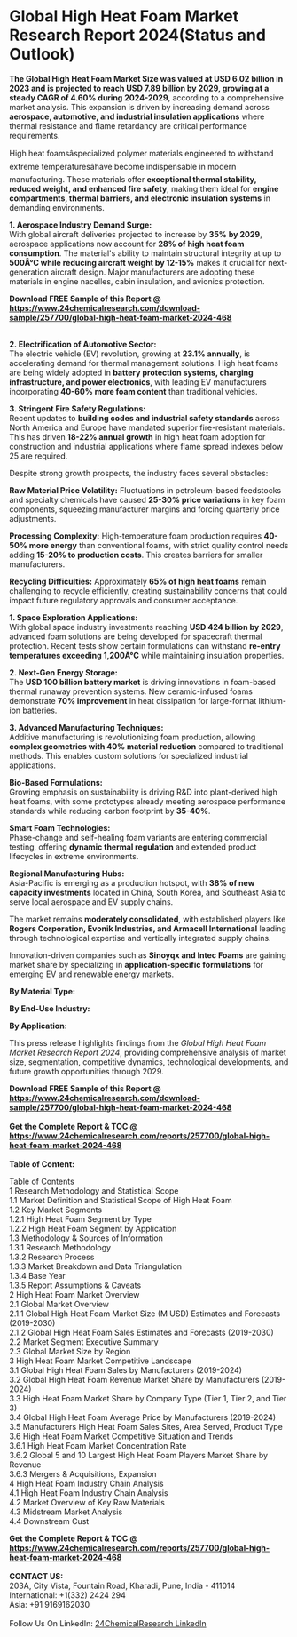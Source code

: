 <h1>Global High Heat Foam Market Research Report 2024(Status and Outlook)</h1><p><strong>The Global High Heat Foam Market Size was valued at USD 6.02 billion in 2023 and is projected to reach USD 7.89 billion by 2029, growing at a steady CAGR of 4.60% during 2024-2029</strong>, according to a comprehensive market analysis. This expansion is driven by increasing demand across <strong>aerospace, automotive, and industrial insulation applications</strong> where thermal resistance and flame retardancy are critical performance requirements.</p><p>High heat foamsâspecialized polymer materials engineered to withstand extreme temperaturesâhave become indispensable in modern manufacturing. These materials offer <strong>exceptional thermal stability, reduced weight, and enhanced fire safety</strong>, making them ideal for <strong>engine compartments, thermal barriers, and electronic insulation systems</strong> in demanding environments.</p><p><strong>1. Aerospace Industry Demand Surge:</strong><br>
With global aircraft deliveries projected to increase by <strong>35% by 2029</strong>, aerospace applications now account for <strong>28% of high heat foam consumption</strong>. The material's ability to maintain structural integrity at up to <strong>500Â°C while reducing aircraft weight by 12-15%</strong> makes it crucial for next-generation aircraft design. Major manufacturers are adopting these materials in engine nacelles, cabin insulation, and avionics protection.</p><div><b>Download FREE Sample of this Report @ 
            <a href="https://www.24chemicalresearch.com/download-sample/257700/global-high-heat-foam-market-2024-468">
            https://www.24chemicalresearch.com/download-sample/257700/global-high-heat-foam-market-2024-468</a></b></div><br><p><strong>2. Electrification of Automotive Sector:</strong><br>
The electric vehicle (EV) revolution, growing at <strong>23.1% annually</strong>, is accelerating demand for thermal management solutions. High heat foams are being widely adopted in <strong>battery protection systems, charging infrastructure, and power electronics</strong>, with leading EV manufacturers incorporating <strong>40-60% more foam content</strong> than traditional vehicles.</p><p><strong>3. Stringent Fire Safety Regulations:</strong><br>
Recent updates to <strong>building codes and industrial safety standards</strong> across North America and Europe have mandated superior fire-resistant materials. This has driven <strong>18-22% annual growth</strong> in high heat foam adoption for construction and industrial applications where flame spread indexes below 25 are required.</p><p>Despite strong growth prospects, the industry faces several obstacles:</p><p><strong>Raw Material Price Volatility:</strong> Fluctuations in petroleum-based feedstocks and specialty chemicals have caused <strong>25-30% price variations</strong> in key foam components, squeezing manufacturer margins and forcing quarterly price adjustments.</p><p><strong>Processing Complexity:</strong> High-temperature foam production requires <strong>40-50% more energy</strong> than conventional foams, with strict quality control needs adding <strong>15-20% to production costs</strong>. This creates barriers for smaller manufacturers.</p><p><strong>Recycling Difficulties:</strong> Approximately <strong>65% of high heat foams</strong> remain challenging to recycle efficiently, creating sustainability concerns that could impact future regulatory approvals and consumer acceptance.</p><p><strong>1. Space Exploration Applications:</strong><br>
With global space industry investments reaching <strong>USD 424 billion by 2029</strong>, advanced foam solutions are being developed for spacecraft thermal protection. Recent tests show certain formulations can withstand <strong>re-entry temperatures exceeding 1,200Â°C</strong> while maintaining insulation properties.</p><p><strong>2. Next-Gen Energy Storage:</strong><br>
The <strong>USD 100 billion battery market</strong> is driving innovations in foam-based thermal runaway prevention systems. New ceramic-infused foams demonstrate <strong>70% improvement</strong> in heat dissipation for large-format lithium-ion batteries.</p><p><strong>3. Advanced Manufacturing Techniques:</strong><br>
Additive manufacturing is revolutionizing foam production, allowing <strong>complex geometries with 40% material reduction</strong> compared to traditional methods. This enables custom solutions for specialized industrial applications.</p><p><strong>Bio-Based Formulations:</strong><br>
	Growing emphasis on sustainability is driving R&amp;D into plant-derived high heat foams, with some prototypes already meeting aerospace performance standards while reducing carbon footprint by <strong>35-40%</strong>.</p><p><strong>Smart Foam Technologies:</strong><br>
	Phase-change and self-healing foam variants are entering commercial testing, offering <strong>dynamic thermal regulation</strong> and extended product lifecycles in extreme environments.</p><p><strong>Regional Manufacturing Hubs:</strong><br>
	Asia-Pacific is emerging as a production hotspot, with <strong>38% of new capacity investments</strong> located in China, South Korea, and Southeast Asia to serve local aerospace and EV supply chains.</p><p>The market remains <strong>moderately consolidated</strong>, with established players like <strong>Rogers Corporation, Evonik Industries, and Armacell International</strong> leading through technological expertise and vertically integrated supply chains.</p><p>Innovation-driven companies such as <strong>Sinoyqx and Intec Foams</strong> are gaining market share by specializing in <strong>application-specific formulations</strong> for emerging EV and renewable energy markets.</p><p><strong>By Material Type:</strong></p><p><strong>By End-Use Industry:</strong></p><p><strong>By Application:</strong></p><p>This press release highlights findings from the <em>Global High Heat Foam Market Research Report 2024</em>, providing comprehensive analysis of market size, segmentation, competitive dynamics, technological developments, and future growth opportunities through 2029.</p><div><b>Download FREE Sample of this Report @ 
            <a href="https://www.24chemicalresearch.com/download-sample/257700/global-high-heat-foam-market-2024-468">
            https://www.24chemicalresearch.com/download-sample/257700/global-high-heat-foam-market-2024-468</a></b></div><br><div><b>Get the Complete Report & TOC @ 
            <a href="https://www.24chemicalresearch.com/reports/257700/global-high-heat-foam-market-2024-468">
            https://www.24chemicalresearch.com/reports/257700/global-high-heat-foam-market-2024-468</a></b></div><br>
            <b>Table of Content:</b><p>Table of Contents<br />
1 Research Methodology and Statistical Scope<br />
1.1 Market Definition and Statistical Scope of High Heat Foam<br />
1.2 Key Market Segments<br />
1.2.1 High Heat Foam Segment by Type<br />
1.2.2 High Heat Foam Segment by Application<br />
1.3 Methodology & Sources of Information<br />
1.3.1 Research Methodology<br />
1.3.2 Research Process<br />
1.3.3 Market Breakdown and Data Triangulation<br />
1.3.4 Base Year<br />
1.3.5 Report Assumptions & Caveats<br />
2 High Heat Foam Market Overview<br />
2.1 Global Market Overview<br />
2.1.1 Global High Heat Foam Market Size (M USD) Estimates and Forecasts (2019-2030)<br />
2.1.2 Global High Heat Foam Sales Estimates and Forecasts (2019-2030)<br />
2.2 Market Segment Executive Summary<br />
2.3 Global Market Size by Region<br />
3 High Heat Foam Market Competitive Landscape<br />
3.1 Global High Heat Foam Sales by Manufacturers (2019-2024)<br />
3.2 Global High Heat Foam Revenue Market Share by Manufacturers (2019-2024)<br />
3.3 High Heat Foam Market Share by Company Type (Tier 1, Tier 2, and Tier 3)<br />
3.4 Global High Heat Foam Average Price by Manufacturers (2019-2024)<br />
3.5 Manufacturers High Heat Foam Sales Sites, Area Served, Product Type<br />
3.6 High Heat Foam Market Competitive Situation and Trends<br />
3.6.1 High Heat Foam Market Concentration Rate<br />
3.6.2 Global 5 and 10 Largest High Heat Foam Players Market Share by Revenue<br />
3.6.3 Mergers & Acquisitions, Expansion<br />
4 High Heat Foam Industry Chain Analysis<br />
4.1 High Heat Foam Industry Chain Analysis<br />
4.2 Market Overview of Key Raw Materials<br />
4.3 Midstream Market Analysis<br />
4.4 Downstream Cust</p><div><b>Get the Complete Report & TOC @ 
            <a href="https://www.24chemicalresearch.com/reports/257700/global-high-heat-foam-market-2024-468">
            https://www.24chemicalresearch.com/reports/257700/global-high-heat-foam-market-2024-468</a></b></div><br><b>CONTACT US:</b><br>
            203A, City Vista, Fountain Road, Kharadi, Pune, India - 411014<br>
            International: +1(332) 2424 294<br>
            Asia: +91 9169162030 <br><br>
            Follow Us On LinkedIn: <a href="https://www.linkedin.com/company/24chemicalresearch/">24ChemicalResearch LinkedIn</a>